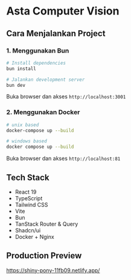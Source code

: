 # Asta Computer Vision

## Cara Menjalankan Project
### 1. Menggunakan Bun

```bash
# Install dependencies
bun install

# Jalankan development server
bun dev
```

Buka browser dan akses `http://localhost:3001`

### 2. Menggunakan Docker

```bash
# unix based
docker-compose up --build

# windows based
docker compose up --build
```

Buka browser dan akses `http://localhost:81`

## Tech Stack

- React 19
- TypeScript
- Tailwind CSS
- Vite
- Bun
- TanStack Router & Query
- Shadcn/ui
- Docker + Nginx

## Production Preview
https://shiny-pony-11fb09.netlify.app/
